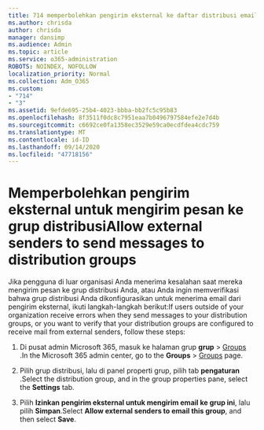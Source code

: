 ```yaml
---
title: 714 memperbolehkan pengirim eksternal ke daftar distribusi email
ms.author: chrisda
author: chrisda
manager: dansimp
ms.audience: Admin
ms.topic: article
ms.service: o365-administration
ROBOTS: NOINDEX, NOFOLLOW
localization_priority: Normal
ms.collection: Adm_O365
ms.custom:
- "714"
- "3"
ms.assetid: 9efde695-25b4-4023-bbba-bb2fc5c95b83
ms.openlocfilehash: 8f3511f0dc8c7951eaa7b0496797584efe2e7d4b
ms.sourcegitcommit: c6692ce0fa1358ec3529e59ca0ecdfdea4cdc759
ms.translationtype: MT
ms.contentlocale: id-ID
ms.lasthandoff: 09/14/2020
ms.locfileid: "47718156"
---
```

# <a name="allow-external-senders-to-send-messages-to-distribution-groups"></a><span data-ttu-id="4c77f-102">Memperbolehkan pengirim eksternal untuk mengirim pesan ke grup distribusi</span><span class="sxs-lookup"><span data-stu-id="4c77f-102">Allow external senders to send messages to distribution groups</span></span>

<span data-ttu-id="4c77f-103">Jika pengguna di luar organisasi Anda menerima kesalahan saat mereka mengirim pesan ke grup distribusi Anda, atau Anda ingin memverifikasi bahwa grup distribusi Anda dikonfigurasikan untuk menerima email dari pengirim eksternal, ikuti langkah-langkah berikut:</span><span class="sxs-lookup"><span data-stu-id="4c77f-103">If users outside of your organization receive errors when they send messages to your distribution groups, or you want to verify that your distribution groups are configured to receive mail from external senders, follow these steps:</span></span>

1. <span data-ttu-id="4c77f-104">Di pusat admin Microsoft 365, masuk ke halaman grup **grup**  >  [Groups](https://portal.office.com/adminportal/home#/groups) .</span><span class="sxs-lookup"><span data-stu-id="4c77f-104">In the Microsoft 365 admin center, go to the **Groups** > [Groups](https://portal.office.com/adminportal/home#/groups) page.</span></span>  

2. <span data-ttu-id="4c77f-105">Pilih grup distribusi, lalu di panel properti grup, pilih tab **pengaturan** .</span><span class="sxs-lookup"><span data-stu-id="4c77f-105">Select the distribution group, and in the group properties pane, select the **Settings** tab.</span></span>

3. <span data-ttu-id="4c77f-106">Pilih **Izinkan pengirim eksternal untuk mengirim email ke grup ini**, lalu pilih **Simpan**.</span><span class="sxs-lookup"><span data-stu-id="4c77f-106">Select **Allow external senders to email this group**, and then select **Save**.</span></span>
